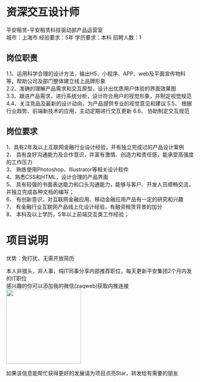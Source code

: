 # 资深交互设计师
平安租赁-平安租赁科技驱动部产品运营室  
城市：上海市 经验要求：5年 学历要求：本科  招聘人数：1

## 岗位职责
1.1、运用科学合理的设计方法，输出H5、小程序、APP、web及平面宣传物料等，帮助公司及部门整体建立线上品牌形象			
   2.2、准确的理解产品需求和交互原型，设计出优质用户体验的界面效果图				
   3.3、跟进产品需求，进行系统分析，设计符合用户的视觉形象，并制定视觉规范				
   4.4、关注竞品及最新的设计动向，为产品提供专业的视觉意见和建议	
   5.5、 根据行业趋势、前端新技术的应用，主动定期进行交互更新
   6.6、 协助制定交互规范

## 岗位要求
1、具有2年及以上互联网金融行业设计经验，并有独立完成过的产品设计案例			
   2、 具有良好沟通能力及合作意识，并富有激情、创造力和责任感，能承受高强度的工作压力			
   3、 熟练使用Photoshop、Illustrator等相关设计软件			
   4、熟悉CSS和HTML，设计合理的产品界面			
   5、 具有较强的书面表达能力和口头沟通能力，能够与客户、开发人员顺畅交流，并独立完成各种文档的编写；			
   6、 有创新意识，对互联网金融应用、移动金融应用产品有一定的研究和兴趣			
   7、 有金融行业互联网产品线上化设计经验，有融资租赁背景的加分			
   8、 本科及以上学历，5年以上前端交互类工作经验；

# 项目说明

优势：免打扰，无需开放简历

本人非猎头，非人事，纯IT同事分享内部推荐职位，每天更新平安集团2个月内发的IT职位  
感兴趣的你可以添加我的微信(zaqweb)获取内推连接  
<img src="https://github.com/zaqweb/PA-IT-JOBS/blob/master/WechatICode.jpeg"  height="200" width="200">

如果该信息能帮忙获得更好的发展请为项目点亮Star，转发给有需要的朋友




